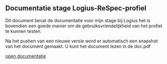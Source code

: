 ## Documentatie stage Logius-ReSpec-profiel

Dit document bevat de documentatie voor mijn stage bij Logius 
het is bovendien een goede manier om de gebruiksvriendelijkheid van het 
profiel te kunnen testen.

Na het pushen van een nieuwe versie word er automatisch een snapshot 
van het document gemaakt. U kunt het document lezen in de doc.pdf



[open documentatie](doc.pdf)
